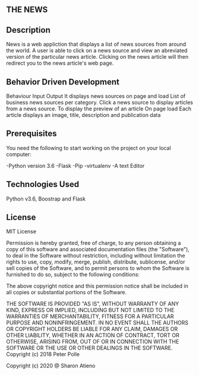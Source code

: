## THE NEWS
## Description

<p>News  is a web appliction that displays a list of news sources from around the world. A user is able to click on a news source and view an abreviated version of the particular news article. Clicking on the news article will then redirect you to the news article's web page.</p>

## Behavior Driven Development
Behaviour	Input	Output
  It displays news sources	on page and load	List of business news sources  per category.
 Click a news source to display articles from a news source.
 To display the preview of an article	On page load	Each article displays an image, title, description and publication data
 
## Prerequisites
<p>You need the following to start working on the project on your local computer:</p>
-Python version 3.6
-Flask
-Pip
-virtualenv
-A text  Editor

## Technologies Used
Python v3.6,
Boostrap and
Flask
## License

MIT License


Permission is hereby granted, free of charge, to any person obtaining a copy of this software and associated documentation files (the "Software"), to deal in the Software without restriction, including without limitation the rights to use, copy, modify, merge, publish, distribute, sublicense, and/or sell copies of the Software, and to permit persons to whom the Software is furnished to do so, subject to the following conditions:

The above copyright notice and this permission notice shall be included in all copies or substantial portions of the Software.

THE SOFTWARE IS PROVIDED "AS IS", WITHOUT WARRANTY OF ANY KIND, EXPRESS OR IMPLIED, INCLUDING BUT NOT LIMITED TO THE WARRANTIES OF MERCHANTABILITY, FITNESS FOR A PARTICULAR PURPOSE AND NONINFRINGEMENT. IN NO EVENT SHALL THE AUTHORS OR COPYRIGHT HOLDERS BE LIABLE FOR ANY CLAIM, DAMAGES OR OTHER LIABILITY, WHETHER IN AN ACTION OF CONTRACT, TORT OR OTHERWISE, ARISING FROM, OUT OF OR IN CONNECTION WITH THE SOFTWARE OR THE USE OR OTHER DEALINGS IN THE SOFTWARE. Copyright (c) 2018 Peter Polle

Copyright (c) 2020 @ Sharon Atieno
